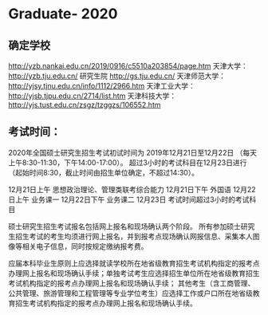 # Graduate- 2020

## 确定学校

http://yzb.nankai.edu.cn/2019/0916/c5510a203854/page.htm
天津大学：http://yzb.tju.edu.cn/
研究生院 http://gs.tju.edu.cn/
天津师范大学：http://yjsy.tjnu.edu.cn/info/1112/2966.htm
天津工业大学：http://yjsb.tjpu.edu.cn/2714/list.htm
天津科技大学：http://yjs.tust.edu.cn/zsgz/tzggzs/106552.htm

## 考试时间：

2020年全国硕士研究生招生考试初试时间为
2019年12月21日至12月22日
（每天上午8:30-11:30，下午14:00-17:00）。
超过3小时的考试科目在12月23日进行（起始时间8:30，截止时间由招生单位确定，不超过14:30）。

12月21日上午   思想政治理论、管理类联考综合能力
12月21日下午   外国语
12月22日上午   业务课一
12月22日下午   业务课二
12月23日      考试时间超过3小时的考试科目

硕士研究生招生考试报名包括网上报名和现场确认两个阶段。
所有参加硕士研究生招生考试的考生均须进行网上报名，并到报考点现场确认网报信息、采集本人图像等相关电子信息，同时按规定缴纳报考费。

应届本科毕业生原则上应选择就读学校所在地省级教育招生考试机构指定的报考点办理网上报名和现场确认手续；单独考试考生应选择招生单位所在地省级教育招生考试机构指定的报考点办理网上报名和现场确认手续；
其他考生（含工商管理、公共管理、旅游管理和工程管理等专业学位考生）应选择工作或户口所在地省级教育招生考试机构指定的报考点办理网上报名和现场确认手续。